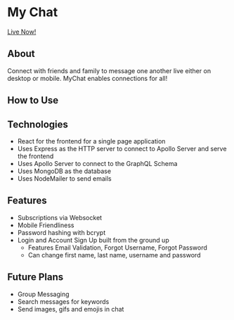 # My Chat

[Live Now!](https://lit-reaches-10392.herokuapp.com/)

## About

Connect with friends and family to message one another live either on desktop or mobile. MyChat enables connections for all!

## How to Use


## Technologies

* React for the frontend for a single page application
* Uses Express as the HTTP server to connect to Apollo Server and serve the frontend
* Uses Apollo Server to connect to the GraphQL Schema
* Uses MongoDB as the database
* Uses NodeMailer to send emails


## Features

- Subscriptions via Websocket
- Mobile Friendliness 
- Password hashing with bcrypt
- Login and Account Sign Up built from the ground up
    - Features Email Validation, Forgot Username, Forgot Password 
    - Can change first name, last name, username and password

## Future Plans

- Group Messaging
- Search messages for keywords
- Send images, gifs and emojis in chat